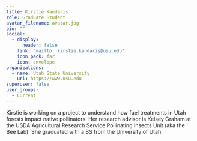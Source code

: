 ```yaml
---
title: Kirstie Kandaris
role: Graduate Student
avatar_filename: avatar.jpg
bio: ""
social:
  - display:
      header: false
    link: "mailto: kirstie.kandaris@usu.edu"
    icon_pack: far
    icon: envelope
organizations:
  - name: Utah State University
    url: https://www.usu.edu
superuser: false
user_groups:
  - Current
---
```

Kirstie is working on a project to understand how fuel treatments in Utah forests impact native pollinators. Her research advisor is Kelsey Graham at the USDA Agricultural Research Service Pollinating Insects Unit (aka the Bee Lab). She graduated with a BS from the University of Utah.